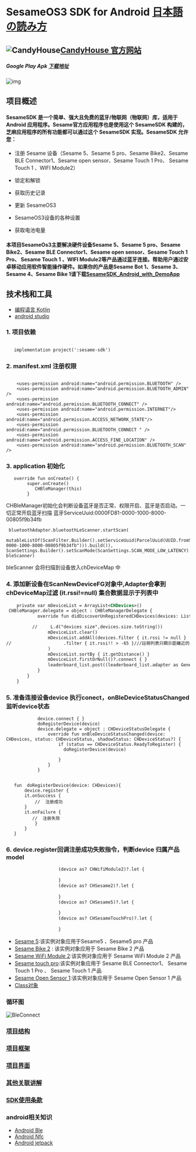 # SesameOS3 SDK for Android           	          [日本語の読み方](README_ja.md)
## ![CandyHouse](https://jp.candyhouse.co/cdn/shop/files/3_eea4302e-b1ab-435d-8112-f97d85d5eda2.png?v=1682502225&width=18)[CandyHouse 官方网站](https://jp.candyhouse.co/)

##### Google Play Apk [下载地址](https://play.google.com/store/apps/details?id=co.candyhouse.sesame2)
![img](./doc/img/SesameSDK_Swift.png)
## 项目概述
#### SesameSDK 是一个简单、强大且免费的蓝牙/物联网（物联网）库，适用于 Android 应用程序。Sesame官方应用程序也是使用这个 SesameSDK 构建的，芝麻应用程序的所有功能都可以通过这个 SesameSDK 实现。SesameSDK 允许您：

- 注册 Sesame 设备（Sesame 5、Sesame 5 pro、Sesame Bike2、Sesame BLE Connector1、Sesame open sensor、Sesame Touch 1 Pro、 Sesame Touch 1 、WIFI Module2）
- 锁定和解锁

- 获取历史记录
- 更新 SesameOS3
- SesameOS3设备的各种设置
- 获取电池电量
#### 本项目SesameOs3主要解决硬件设备Sesame 5、Sesame 5 pro、Sesame Bike2、Sesame BLE Connector1、Sesame open sensor、Sesame Touch 1 Pro、 Sesame Touch 1 、WIFI Module2等产品通过蓝牙连接。帮助用户通过安卓移动应用软件智能操作硬件。如果你的产品是Sesame Bot 1、Sesame 3、Sesame 4、Sesame Bike 1请下载[SesameSDK_Android_with_DemoApp](https://github.com/CANDY-HOUSE/SesameSDK_Android_with_DemoApp)

##  技术栈和工具
- [编程语言 Kotlin](https://kotlinlang.org/)
- [android studio](https://developer.android.com/studio)  
   
### 1. 项目依赖
```svg

   implementation project(':sesame-sdk')
```
### 2. manifest.xml 注册权限
```agsl
   
    <uses-permission android:name="android.permission.BLUETOOTH" />
    <uses-permission android:name="android.permission.BLUETOOTH_ADMIN" />
    <uses-permission android:name="android.permission.BLUETOOTH_CONNECT" />
    <uses-permission android:name="android.permission.INTERNET"/>
    <uses-permission android:name="android.permission.ACCESS_NETWORK_STATE"/>
    <uses-permission android:name="android.permission.BLUETOOTH_CONNECT " />
    <uses-permission android:name="android.permission.ACCESS_FINE_LOCATION" />
    <uses-permission android:name="android.permission.BLUETOOTH_SCAN" />
```
### 3. application 初始化
```agsl
   override fun onCreate() {
        super.onCreate()
           CHBleManager(this)
        }
```
CHBleManager初始化会判断设备蓝牙是否正常、权限开启、蓝牙是否启动。一切正常开启蓝牙扫描
蓝牙ServiceUuid:0000FD81-0000-1000-8000-00805f9b34fb
```agsl
 bluetoothAdapter.bluetoothLeScanner.startScan(
 mutableListOf(ScanFilter.Builder().setServiceUuid(ParcelUuid(UUID.fromString("0000FD81-0000-1000-8000-00805f9b34fb"))).build()), ScanSettings.Builder().setScanMode(ScanSettings.SCAN_MODE_LOW_LATENCY).build(), bleScanner)

```
bleScanner 会将扫描到设备放入chDeviceMap 中

### 4. 添加新设备在ScanNewDeviceFG对象中,Adapter会拿到chDeviceMap过滤 (it.rssi!=null) 集合数据显示于列表中
```svg
    private var mDeviceList = ArrayList<CHDevices>()
 CHBleManager.delegate = object : CHBleManagerDelegate {
            override fun didDiscoverUnRegisteredCHDevices(devices: List<CHDevices>) {

          //     L.d("devices size",devices.size.toString())
                mDeviceList.clear()
                mDeviceList.addAll(devices.filter { it.rssi != null }
//                    .filter { it.rssi!! > -65 }///註冊列表只顯示距離近的
                )
                mDeviceList.sortBy { it.getDistance() }
                mDeviceList.firstOrNull()?.connect { }
                leaderboard_list.post((leaderboard_list.adapter as GenericAdapter<*>)::notifyDataSetChanged)
            }
        }
    }
```
### 5. 准备连接设备device 执行conect，onBleDeviceStatusChanged 监听device状态
```agsl
            device.connect { }
            doRegisterDevice(device)
            device.delegate = object : CHDeviceStatusDelegate {
                override fun onBleDeviceStatusChanged(device: CHDevices, status: CHDeviceStatus, shadowStatus: CHDeviceStatus?) {
                    if (status == CHDeviceStatus.ReadyToRegister) {
                      doRegisterDevice(device)
                       
                    }
                }
            }
            
           
   fun  doRegisterDevice(device: CHDevices){
       device.register {
       it.onSuccess {
           //  注册成功
       }
       it.onFailure {
          //  注册失败
           }
       }
   }
```
### 6. device.register回调注册成功失败指令，判断device 归属产品 model
```svg
                    (device as? CHWifiModule2)?.let {
                     
                    }
                    (device as? CHSesame2)?.let {
                     
                    }
                    (device as? CHSesame5)?.let {
                    
                    }
                    (device as? CHSesameTouchPro)?.let {
                       
                    }

```
- [Sesame 5](doc/command/sesame5fun.md):该实例对象应用于Sesame5 、Sesame5 pro 产品
- [Sesame Bike 2](doc/command/sesamebike2fun.md) : 该实例对象应用于 Sesame Bike 2 产品
- [Sesame WiFi Module 2](doc/command/sesamewifimodule.md):该实例对象应用于 Sesame WiFi Module 2 产品
- [Sesame touch pro](doc/command/sesametouchpro.md):该实例对象应用于 Sesame BLE Connector1、 Sesame Touch 1 Pro 、  Sesame Touch 1 产品
- [Sesame Open Sensor 1](doc/command/sesame_open_sensor.md):该实例对象应用于  Sesame Open Sensor 1 产品
- [Class对象](doc/class/allclass.md)
### 循环图
![BleConnect](doc/bleprotocol/BleConnect.svg)

### [项目结构](./doc/product_structure.md)
### [项目框架](./doc/Sesame_framework.md)
### [项目界面](./doc/APP_instroduce.md)
###  [其他关联讲解](./doc/sesame_code.md)
### [SDK使用条款](https://jp.candyhouse.co/pages/sesamesdk%E5%88%A9%E7%94%A8%E8%A6%8F%E7%B4%84)
 ### android相关知识
- [Android Ble](https://developer.android.com/guide/topics/connectivity/bluetooth-le?hl=zh-cn)
- [Android Nfc](https://developer.android.com/guide/topics/connectivity/nfc?hl=zh-cn)
- [Android jetpack](https://developer.android.com/jetpack?hl=zh-cn)






